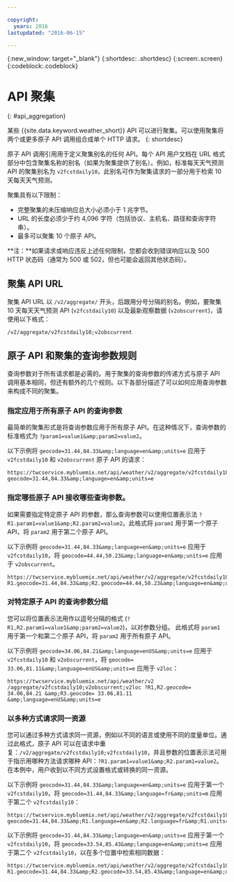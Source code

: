 ```yaml
---

copyright:
  years: 2016
lastupdated: "2016-06-15"

---
```


{:new_window: target="_blank"}
{:shortdesc: .shortdesc}
{:screen:.screen}
{:codeblock:.codeblock}

# API 聚集
{: #api_aggregation}

某些 {{site.data.keyword.weather_short}} API 可以进行聚集。可以使用聚集将两个或更多原子 API 调用组合成单个 HTTP 请求。
{: shortdesc}

原子 API 调用引用用于定义聚集别名的任何 API。每个 API 用户文档在 URL 格式部分中包含聚集名称的别名（如果为聚集提供了别名）。例如，标准每天天气预测 API 的聚集别名为 `v2fcstdaily10`，此别名可作为聚集请求的一部分用于检索 10 天每天天气预测。

聚集具有以下限制：

* 完整聚集的未压缩响应总大小必须小于 1 兆字节。
* URL 的长度必须少于约 4,096 字符（包括协议、主机名、路径和查询字符串）。
* 最多可以聚集 10 个原子 API。

**注：**如果请求或响应违反上述任何限制，您都会收到错误响应以及 500 HTTP 状态码（通常为 500 或 502，但也可能会返回其他状态码）。

## 聚集 API URL
聚集 API URL 以 `/v2/aggregate/` 开头，后跟用分号分隔的别名。例如，要聚集 10 天每天天气预测 API (`v2fcstdaily10`) 以及最新观察数据 (`v2obscurrent`)，请使用以下格式：

```
/v2/aggregate/v2fcstdaily10;v2obscurrent
```

## 原子 API 和聚集的查询参数规则
查询参数对于所有请求都是必需的。用于聚集的查询参数的传递方式与原子 API 调用基本相同，但还有额外的几个规则。以下各部分描述了可以如何应用查询参数来构成不同的聚集。

### 指定应用于所有原子 API 的查询参数

最简单的聚集形式是将查询参数应用于所有原子 API。在这种情况下，查询参数的标准格式为 `?param1=value1&amp;param2=value2`。

以下示例将 `geocode=31.44,84.33&amp;language=en&amp;units=e` 应用于 `v2fcstdaily10` 和 `v2obscurrent` 原子 API 的请求：

```
https://twcservice.mybluemix.net/api/weather/v2/aggregate/v2fcstdaily10;v2obscurrent?geocode=31.44,84.33&amp;language=en&amp;units=e
```

### 指定哪些原子 API 接收哪些查询参数。

如果需要指定特定原子 API 的参数，那么查询参数可以使用位置表示法 `?R1.param1=value1&amp;R2.param2=value2`。此格式将 `param1` 用于第一个原子 API，将 `param2` 用于第二个原子 API。

以下示例将 `geocode=31.44,84.33&amp;language=en&amp;units=e` 应用于 `v2fcstdaily10`，将 `geocode=44.44,50.23&amp;language=en&amp;units=e` 应用于 `v2obscurrent`。

```
https://twcservice.mybluemix.net/api/weather/v2/aggregate/v2fcstdaily10;v2obscurrent?R1.geocode=31.44,84.33&amp;R2.geocode=44.44,50.23&amp;language=en&amp;units=e
```

### 对特定原子 API 的查询参数分组

您可以将位置表示法用作以逗号分隔的格式 (`?R1,R2.param1=value1&amp;param2=value2`)，以对参数分组。
此格式将 `param1` 用于第一个和第二个原子 API，将 `param2` 用于所有原子 API。

以下示例将 `geocode=34.06,84.21&amp;language=enUS&amp;units=e` 应用于 `v2fcstdaily10` 和 `v2obscurrent`，将 `geocode= 33.06,81.11&amp;language=enUS&amp;units=e` 应用于 `v2loc`：

```
https://twcservice.mybluemix.net/api/weather/v2 /aggregate/v2fcstdaily10;v2obscurrent;v2loc ?R1,R2.geocode= 34.06,84.21 &amp;R3.geocode= 33.06,81.11 &amp;language=enUS&amp;units=e
```

### 以多种方式请求同一资源

您可以通过多种方式请求同一资源，例如以不同的语言或使用不同的度量单位。通过此格式，原子 API 可以在请求中重复：`/v2/aggregate/v2fcstdaily10;v2fcstdaily10`，并且参数的位置表示法可用于指示用哪种方法请求哪种 API：`?R1.param1=value1&amp;R2.param1=value2`。在本例中，用户收到以不同方式设置格式或转换的同一资源。

以下示例将 `geocode=31.44,84.33&amp;language=en&amp;units=e` 应用于第一个 `v2fcstdaily10`，将 `geocode=31.44,84.33&amp;language=fr&amp;units=m` 应用于第二个 `v2fcstdaily10`：

```
https://twcservice.mybluemix.net/api/weather/v2/aggregate/v2fcstdaily10;v2fcstdaily10?geocode=31.44,84.33&amp;R1.language=en&amp;R2.language=fr&amp;R1.units=e&amp;R2.units=m
```

以下示例将 `geocode=31.44,84.33&amp;language=en&amp;units=e` 应用于第一个 `v2fcstdaily10`，将 `geocode=33.54,85.43&amp;language=en&amp;units=e` 应用于第二个 `v2fcstdaily10`，以在多个位置中检索相同数据：

```
https://twcservice.mybluemix.net/api/weather/v2/aggregate/v2fcstdaily10;v2fcstdaily10?R1.geocode=31.44,84.33&amp;R2.geocode=33.54,85.43&amp;language=en&amp;units=e
```




